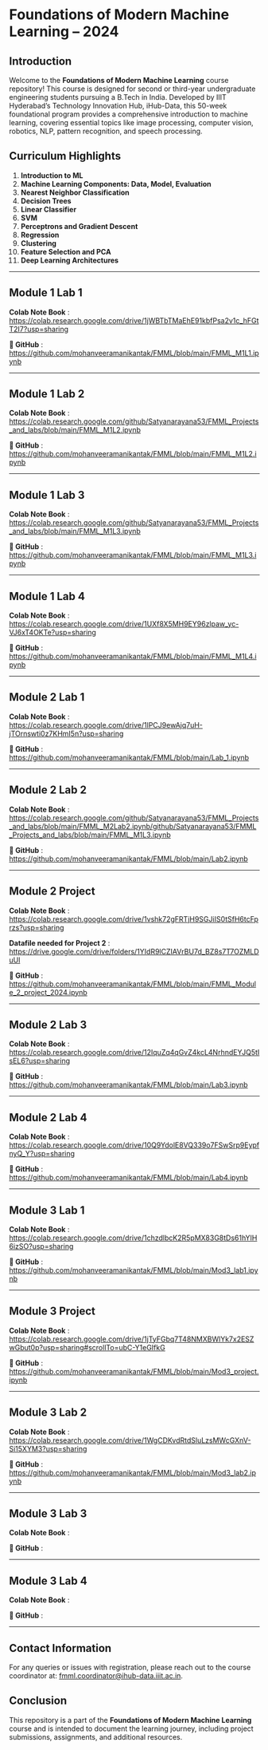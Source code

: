 # Foundations of Modern Machine Learning – 2024

## Introduction
Welcome to the **Foundations of Modern Machine Learning** course repository! This course is designed for second or third-year undergraduate engineering students pursuing a B.Tech in India. Developed by IIIT Hyderabad’s Technology Innovation Hub, iHub-Data, this 50-week foundational program provides a comprehensive introduction to machine learning, covering essential topics like image processing, computer vision, robotics, NLP, pattern recognition, and speech processing.

## Curriculum Highlights
1. **Introduction to ML**
2. **Machine Learning Components: Data, Model, Evaluation**
3. **Nearest Neighbor Classification**
4. **Decision Trees**
5. **Linear Classifier**
6. **SVM**
7. **Perceptrons and Gradient Descent**
8. **Regression**
9. **Clustering**
10. **Feature Selection and PCA**
11. **Deep Learning Architectures**

---------------------------------------------------------------

## Module 1 Lab 1 
**Colab Note Book** : https://colab.research.google.com/drive/1jWBTbTMaEhE91kbfPsa2v1c_hFGtT2I7?usp=sharing

**🔗 GitHub** : https://github.com/mohanveeramanikantak/FMML/blob/main/FMML_M1L1.ipynb

---------------------------------------------------------------

## Module 1 Lab 2
**Colab Note Book** : https://colab.research.google.com/github/Satyanarayana53/FMML_Projects_and_labs/blob/main/FMML_M1L2.ipynb

**🔗 GitHub** : https://github.com/mohanveeramanikantak/FMML/blob/main/FMML_M1L2.ipynb

---------------------------------------------------------------

## Module 1 Lab 3
**Colab Note Book** :  https://colab.research.google.com/github/Satyanarayana53/FMML_Projects_and_labs/blob/main/FMML_M1L3.ipynb

**🔗 GitHub** : https://github.com/mohanveeramanikantak/FMML/blob/main/FMML_M1L3.ipynb

---------------------------------------------------------------

## Module 1 Lab 4
**Colab Note Book** : https://colab.research.google.com/drive/1UXf8X5MH9EY96zlpaw_yc-VJ6xT4OKTe?usp=sharing

**🔗 GitHub** : https://github.com/mohanveeramanikantak/FMML/blob/main/FMML_M1L4.ipynb

---------------------------------------------------------------

## Module 2 Lab 1
**Colab Note Book** : https://colab.research.google.com/drive/1lPCJ9ewAjq7uH-jTOrnswti0z7KHmI5n?usp=sharing

**🔗 GitHub** : https://github.com/mohanveeramanikantak/FMML/blob/main/Lab_1.ipynb

---------------------------------------------------------------

## Module 2 Lab 2
**Colab Note Book** : https://colab.research.google.com/github/Satyanarayana53/FMML_Projects_and_labs/blob/main/FMML_M2Lab2.ipynb/github/Satyanarayana53/FMML_Projects_and_labs/blob/main/FMML_M1L3.ipynb

**🔗 GitHub** : https://github.com/mohanveeramanikantak/FMML/blob/main/Lab2.ipynb

---------------------------------------------------------------

## Module 2 Project 
**Colab Note Book** : https://colab.research.google.com/drive/1vshk72gFRTjH9SGJiIS0tSfH6tcFprzs?usp=sharing

**Datafile needed for Project 2** : https://drive.google.com/drive/folders/1YIdR9lCZIAVrBU7d_BZ8s7T7OZMLDuUl

**🔗 GitHub** : https://github.com/mohanveeramanikantak/FMML/blob/main/FMML_Module_2_project_2024.ipynb

---------------------------------------------------------------

## Module 2 Lab 3
**Colab Note Book** : https://colab.research.google.com/drive/12IquZq4qGvZ4kcL4NrhndEYJQ5tIsEL6?usp=sharing

**🔗 GitHub** : https://github.com/mohanveeramanikantak/FMML/blob/main/Lab3.ipynb

---------------------------------------------------------------

## Module 2 Lab 4
**Colab Note Book** : https://colab.research.google.com/drive/10Q9YdolE8VQ339o7FSwSrp9EypfnyQ_Y?usp=sharing

**🔗 GitHub** : https://github.com/mohanveeramanikantak/FMML/blob/main/Lab4.ipynb

---------------------------------------------------------------
## Module 3 Lab 1
**Colab Note Book** : https://colab.research.google.com/drive/1chzdlbcK2R5pMX83G8tDs61hYIH6izSO?usp=sharing

**🔗 GitHub** : https://github.com/mohanveeramanikantak/FMML/blob/main/Mod3_lab1.ipynb

---------------------------------------------------------------
## Module 3 Project
**Colab Note Book** : https://colab.research.google.com/drive/1jTyFGbq7T48NMXBWlYk7x2ESZwGbut0p?usp=sharing#scrollTo=ubC-Y1eGIfkG

**🔗 GitHub** : https://github.com/mohanveeramanikantak/FMML/blob/main/Mod3_project.ipynb

---------------------------------------------------------------
## Module 3 Lab 2
**Colab Note Book** : https://colab.research.google.com/drive/1WgCDKvdRtdSluLzsMWcGXnV-Si15XYM3?usp=sharing

**🔗 GitHub** : https://github.com/mohanveeramanikantak/FMML/blob/main/Mod3_lab2.ipynb

---------------------------------------------------------------
## Module 3 Lab 3
**Colab Note Book** :

**🔗 GitHub** : 

---------------------------------------------------------------
## Module 3 Lab 4
**Colab Note Book** : 

**🔗 GitHub** :

---------------------------------------------------------------
## Contact Information
For any queries or issues with registration, please reach out to the course coordinator at: [fmml.coordinator@ihub-data.iiit.ac.in](mailto:fmml.coordinator@ihub-data.iiit.ac.in).

## Conclusion
This repository is a part of the **Foundations of Modern Machine Learning** course and is intended to document the learning journey, including project submissions, assignments, and additional resources.
